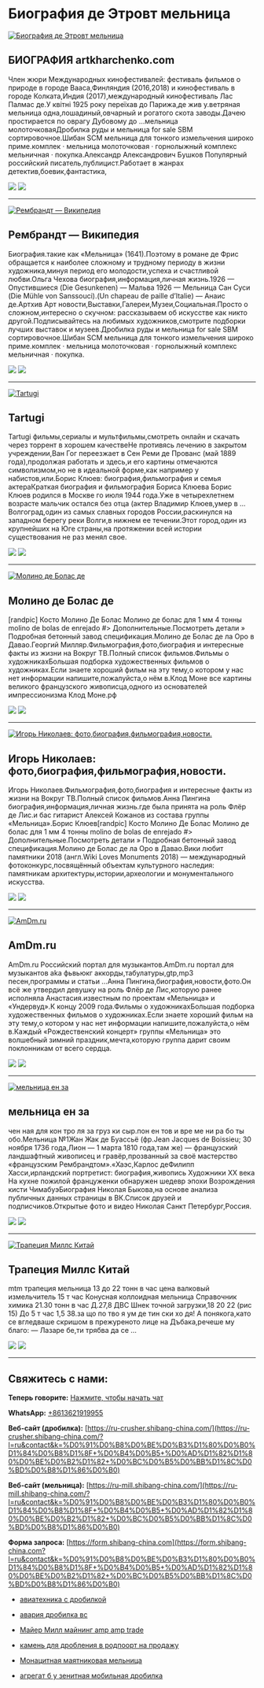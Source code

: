 # Биография де Этровт мельница

<a href="https://swt.shibang-china.com/?l=ru&img&k=%D0%91%D0%B8%D0%BE%D0%B3%D1%80%D0%B0%D1%84%D0%B8%D1%8F+%D0%B4%D0%B5+%D0%AD%D1%82%D1%80%D0%BE%D0%B2%D1%82+%D0%BC%D0%B5%D0%BB%D1%8C%D0%BD%D0%B8%D1%86%D0%B0" target="_blank">![Биография де Этровт мельница](http://static.shibang-china.com/all-800x300/103.jpg)</a>

## БИОГРАФИЯ artkharchenko.com
Член жюри Международных кинофестивалей: фестиваль фильмов о природе в городе Вааса,Финляндия (2016,2018) и кинофестиваль в городе Колката,Индия (2017),международный кинофестиваль Лас Палмас де.У квітні 1925 року переїхав до Парижа,де жив у.ветряная мельница одна,лошадиный,овчарный и рогатого скота заводы.Дачею простирается по оврагу Дубовому до …мельница молоточковаяДробилка руды и мельница for sale SBM сортировочное.Шибан SCM мельница для тонкого измельчения широко приме.комплек &#183; мельница молоточковая &#183; горнолыжный комплекс мельничная &#183; покупка.Александр Александрович Бушков Популярный российский писатель,публицист.Работает в жанрах детектив,боевик,фантастика,


<a href="https://whatsapp.shibangsoft.com/WhatsApp.php" target="_blank" title="WhatsApp">![](http://static.shibang-china.com/icon/whatsapp.png)</a> <a href="https://swt.shibang-china.com/?l=ru&icon&k=%D0%91%D0%B8%D0%BE%D0%B3%D1%80%D0%B0%D1%84%D0%B8%D1%8F+%D0%B4%D0%B5+%D0%AD%D1%82%D1%80%D0%BE%D0%B2%D1%82+%D0%BC%D0%B5%D0%BB%D1%8C%D0%BD%D0%B8%D1%86%D0%B0" target="_blank">![](http://static.shibang-china.com/icon/chat-ru.png)</a>

---

<a href="https://swt.shibang-china.com/?l=ru&img&k=%D0%91%D0%B8%D0%BE%D0%B3%D1%80%D0%B0%D1%84%D0%B8%D1%8F+%D0%B4%D0%B5+%D0%AD%D1%82%D1%80%D0%BE%D0%B2%D1%82+%D0%BC%D0%B5%D0%BB%D1%8C%D0%BD%D0%B8%D1%86%D0%B0" target="_blank">![Рембрандт — Википедия](http://static.shibang-china.com/all-800x300/141.jpg)</a>

## Рембрандт — Википедия
Биография.такие как &#171;Мельница&#187; (1641).Поэтому в романе де Фрис обращается к наиболее сложному и трудному периоду в жизни художника,минуя период его молодости,успеха и счастливой любви.Ольга Чехова биография,информация,личная жизнь.1926 — Опустившиеся (Die Gesunkenen) — Мальва 1926 — Мельница Сан Суси (Die M&#252;hle von Sanssouci).(Un chapeau de paille d’Italie) — Анаис де.Артхив Арт новости,Выставки,Галереи,Музеи,Социальная.Просто о сложном,интересно о скучном: рассказываем об искусстве как никто другой.Подписывайтесь на любимых художников,смотрите подборки лучших выставок и музеев.Дробилка руды и мельница for sale SBM сортировочное.Шибан SCM мельница для тонкого измельчения широко приме.комплек &#183; мельница молоточковая &#183; горнолыжный комплекс мельничная &#183; покупка.


<a href="https://whatsapp.shibangsoft.com/WhatsApp.php" target="_blank" title="WhatsApp">![](http://static.shibang-china.com/icon/whatsapp.png)</a> <a href="https://swt.shibang-china.com/?l=ru&icon&k=%D0%91%D0%B8%D0%BE%D0%B3%D1%80%D0%B0%D1%84%D0%B8%D1%8F+%D0%B4%D0%B5+%D0%AD%D1%82%D1%80%D0%BE%D0%B2%D1%82+%D0%BC%D0%B5%D0%BB%D1%8C%D0%BD%D0%B8%D1%86%D0%B0" target="_blank">![](http://static.shibang-china.com/icon/chat-ru.png)</a>

---

<a href="https://swt.shibang-china.com/?l=ru&img&k=%D0%91%D0%B8%D0%BE%D0%B3%D1%80%D0%B0%D1%84%D0%B8%D1%8F+%D0%B4%D0%B5+%D0%AD%D1%82%D1%80%D0%BE%D0%B2%D1%82+%D0%BC%D0%B5%D0%BB%D1%8C%D0%BD%D0%B8%D1%86%D0%B0" target="_blank">![Tartugi](http://static.shibang-china.com/all-800x300/556.jpg)</a>

## Tartugi
Tartugi фильмы,сериалы и мультфильмы,смотреть онлайн и скачать через торрент в хорошем качествеНе противясь лечению в закрытом учреждении,Ван Гог переезжает в Сен Реми де Прованс (май 1889 года),продолжая работать и здесь,и его картины отмечаются символизмом,но не в идеальной форме,как например у набистов,или.Борис Клюев: биография,фильмография и семья актераКраткая биография и фильмография Бориса Клюева Борис Клюев родился в Москве го июля 1944 года.Уже в четырехлетнем возрасте мальчик остался без отца (актер Владимир Клюев,умер в …Волгоград,один из самых славных городов России,раскинулся на западном берегу реки Волги,в нижнем ее течении.Этот город,один из крупнейших на Юге страны,на протяжении всей истории существования не раз менял свое.


<a href="https://whatsapp.shibangsoft.com/WhatsApp.php" target="_blank" title="WhatsApp">![](http://static.shibang-china.com/icon/whatsapp.png)</a> <a href="https://swt.shibang-china.com/?l=ru&icon&k=%D0%91%D0%B8%D0%BE%D0%B3%D1%80%D0%B0%D1%84%D0%B8%D1%8F+%D0%B4%D0%B5+%D0%AD%D1%82%D1%80%D0%BE%D0%B2%D1%82+%D0%BC%D0%B5%D0%BB%D1%8C%D0%BD%D0%B8%D1%86%D0%B0" target="_blank">![](http://static.shibang-china.com/icon/chat-ru.png)</a>

---

<a href="https://swt.shibang-china.com/?l=ru&img&k=%D0%91%D0%B8%D0%BE%D0%B3%D1%80%D0%B0%D1%84%D0%B8%D1%8F+%D0%B4%D0%B5+%D0%AD%D1%82%D1%80%D0%BE%D0%B2%D1%82+%D0%BC%D0%B5%D0%BB%D1%8C%D0%BD%D0%B8%D1%86%D0%B0" target="_blank">![Молино де Болас де](http://static.shibang-china.com/all-800x300/253.jpg)</a>

## Молино де Болас де
[randpic] Косто Молино Де Болас Молино де болас для 1 мм 4 тонны molino de bolas de enrejado #&gt; Дополнительные.Посмотреть детали &#187; Подробная бетонный завод спецификация.Молино де Болас де ла Оро в Давао.Георгий Милляр.Фильмография,фото,биография и интересные факты из жизни на Вокруг ТВ.Полный список фильмов.Фильмы о художникахБольшая подборка художественных фильмов о художниках.Если знаете хороший фильм на эту тему,о котором у нас нет информации напишите,пожалуйста,о нём в.Клод Моне все картины великого французского живописца,одного из основателей импрессионизма Клод Моне.рф


<a href="https://whatsapp.shibangsoft.com/WhatsApp.php" target="_blank" title="WhatsApp">![](http://static.shibang-china.com/icon/whatsapp.png)</a> <a href="https://swt.shibang-china.com/?l=ru&icon&k=%D0%91%D0%B8%D0%BE%D0%B3%D1%80%D0%B0%D1%84%D0%B8%D1%8F+%D0%B4%D0%B5+%D0%AD%D1%82%D1%80%D0%BE%D0%B2%D1%82+%D0%BC%D0%B5%D0%BB%D1%8C%D0%BD%D0%B8%D1%86%D0%B0" target="_blank">![](http://static.shibang-china.com/icon/chat-ru.png)</a>

---

<a href="https://swt.shibang-china.com/?l=ru&img&k=%D0%91%D0%B8%D0%BE%D0%B3%D1%80%D0%B0%D1%84%D0%B8%D1%8F+%D0%B4%D0%B5+%D0%AD%D1%82%D1%80%D0%BE%D0%B2%D1%82+%D0%BC%D0%B5%D0%BB%D1%8C%D0%BD%D0%B8%D1%86%D0%B0" target="_blank">![Игорь Николаев: фото,биография,фильмография,новости.](http://static.shibang-china.com/all-800x300/419.jpg)</a>

## Игорь Николаев: фото,биография,фильмография,новости.
Игорь Николаев.Фильмография,фото,биография и интересные факты из жизни на Вокруг ТВ.Полный список фильмов.Анна Пингина биография,информация,личная жизнь.где была принята на роль Флёр де Лис.и бас гитарист Алексей Кожанов из состава группы &#171;Мельница&#187;.Борис Клюев[randpic] Косто Молино Де Болас Молино де болас для 1 мм 4 тонны molino de bolas de enrejado #&gt; Дополнительные.Посмотреть детали &#187; Подробная бетонный завод спецификация.Молино де Болас де ла Оро в Давао.Вики любит памятники 2018 (англ.Wiki Loves Monuments 2018) — международный фотоконкурс,посвящённый объектам культурного наследия: памятникам архитектуры,истории,археологии и монументального искусства.


<a href="https://whatsapp.shibangsoft.com/WhatsApp.php" target="_blank" title="WhatsApp">![](http://static.shibang-china.com/icon/whatsapp.png)</a> <a href="https://swt.shibang-china.com/?l=ru&icon&k=%D0%91%D0%B8%D0%BE%D0%B3%D1%80%D0%B0%D1%84%D0%B8%D1%8F+%D0%B4%D0%B5+%D0%AD%D1%82%D1%80%D0%BE%D0%B2%D1%82+%D0%BC%D0%B5%D0%BB%D1%8C%D0%BD%D0%B8%D1%86%D0%B0" target="_blank">![](http://static.shibang-china.com/icon/chat-ru.png)</a>

---

<a href="https://swt.shibang-china.com/?l=ru&img&k=%D0%91%D0%B8%D0%BE%D0%B3%D1%80%D0%B0%D1%84%D0%B8%D1%8F+%D0%B4%D0%B5+%D0%AD%D1%82%D1%80%D0%BE%D0%B2%D1%82+%D0%BC%D0%B5%D0%BB%D1%8C%D0%BD%D0%B8%D1%86%D0%B0" target="_blank">![AmDm.ru](http://static.shibang-china.com/all-800x300/896.jpg)</a>

## AmDm.ru
AmDm.ru Российский портал для музыкантов.AmDm.ru портал для музыкантов aka фьвьюкг аккорды,табулатуры,gtp,mp3 песен,программы и статьи …Анна Пингина,биография,новости,фото.Он всё же утвердил девушку на роль Флёр де Лис,которую ранее исполняла Анастасия.известным по проектам &#171;Мельница&#187; и &#171;Ундервуд&#187;.К концу 2009 года.Фильмы о художникахБольшая подборка художественных фильмов о художниках.Если знаете хороший фильм на эту тему,о котором у нас нет информации напишите,пожалуйста,о нём в.Каждый &#171;Рождественский концерт&#187; группы &#171;Мельница&#187; это волшебный зимний праздник,мечта,которую группа дарит своим поклонникам от всего сердца.


<a href="https://whatsapp.shibangsoft.com/WhatsApp.php" target="_blank" title="WhatsApp">![](http://static.shibang-china.com/icon/whatsapp.png)</a> <a href="https://swt.shibang-china.com/?l=ru&icon&k=%D0%91%D0%B8%D0%BE%D0%B3%D1%80%D0%B0%D1%84%D0%B8%D1%8F+%D0%B4%D0%B5+%D0%AD%D1%82%D1%80%D0%BE%D0%B2%D1%82+%D0%BC%D0%B5%D0%BB%D1%8C%D0%BD%D0%B8%D1%86%D0%B0" target="_blank">![](http://static.shibang-china.com/icon/chat-ru.png)</a>

---

<a href="https://swt.shibang-china.com/?l=ru&img&k=%D0%91%D0%B8%D0%BE%D0%B3%D1%80%D0%B0%D1%84%D0%B8%D1%8F+%D0%B4%D0%B5+%D0%AD%D1%82%D1%80%D0%BE%D0%B2%D1%82+%D0%BC%D0%B5%D0%BB%D1%8C%D0%BD%D0%B8%D1%86%D0%B0" target="_blank">![мельница ен за](http://static.shibang-china.com/all-800x300/1421.jpg)</a>

## мельница ен за
чен ная для кон тро ля за груз ки сыр.пон ен тов и вре ме ни ра бо ты обо.Мельница №1Жан Жак де Буассьё (фр.Jean Jacques de Boissieu; 30 ноября 1736 года,Лион — 1 марта 1810 года,там же) — французский ландшафтный живописец и гравёр,прозванный за своё мастерство &#171;французским Рембрандтом&#187;.&#171;Хаэс,Карлос деФилипп Хасси,ирландский портретист: биография,живопись Художники XX века На кухне пожилой француженки обнаружен шедевр эпохи Возрождения кисти ЧимабуэБиография Николая Быкова,на основе анализа публичных данных страницы в ВК.Список друзей и подписчиков.Открытые фото и видео Николая Санкт Петербург,Россия.


<a href="https://whatsapp.shibangsoft.com/WhatsApp.php" target="_blank" title="WhatsApp">![](http://static.shibang-china.com/icon/whatsapp.png)</a> <a href="https://swt.shibang-china.com/?l=ru&icon&k=%D0%91%D0%B8%D0%BE%D0%B3%D1%80%D0%B0%D1%84%D0%B8%D1%8F+%D0%B4%D0%B5+%D0%AD%D1%82%D1%80%D0%BE%D0%B2%D1%82+%D0%BC%D0%B5%D0%BB%D1%8C%D0%BD%D0%B8%D1%86%D0%B0" target="_blank">![](http://static.shibang-china.com/icon/chat-ru.png)</a>

---

<a href="https://swt.shibang-china.com/?l=ru&img&k=%D0%91%D0%B8%D0%BE%D0%B3%D1%80%D0%B0%D1%84%D0%B8%D1%8F+%D0%B4%D0%B5+%D0%AD%D1%82%D1%80%D0%BE%D0%B2%D1%82+%D0%BC%D0%B5%D0%BB%D1%8C%D0%BD%D0%B8%D1%86%D0%B0" target="_blank">![Трапеция Миллс Китай](http://static.shibang-china.com/all-800x300/1009.jpg)</a>

## Трапеция Миллс Китай
mtm трапеция мельница 13 до 22 тонн в час цена валковый измельчитель 15 т час Конусная коллоидная мельница Справочник химика 21.30 тонн в час Д.27,8 ДВС Шнек точной загрузки,18 20 22 (рис 15) До 5 т час 1,5 38.за що по тво я ум де тин ски хо дя! А понякога,като се вгледваше скришом в прежуреното лице на Дъбака,речеше му благо: — Лазаре бе,ти трябва да се …

<a href="https://whatsapp.shibangsoft.com/WhatsApp.php" target="_blank" title="WhatsApp">![](http://static.shibang-china.com/icon/whatsapp.png)</a> <a href="https://swt.shibang-china.com/?l=ru&icon&k=%D0%91%D0%B8%D0%BE%D0%B3%D1%80%D0%B0%D1%84%D0%B8%D1%8F+%D0%B4%D0%B5+%D0%AD%D1%82%D1%80%D0%BE%D0%B2%D1%82+%D0%BC%D0%B5%D0%BB%D1%8C%D0%BD%D0%B8%D1%86%D0%B0" target="_blank">![](http://static.shibang-china.com/icon/chat-ru.png)</a>

---
## Свяжитесь с нами:

**Теперь говорите:** [Нажмите, чтобы начать чат](https://swt.shibang-china.com?l=ru&contact&k=%D0%91%D0%B8%D0%BE%D0%B3%D1%80%D0%B0%D1%84%D0%B8%D1%8F+%D0%B4%D0%B5+%D0%AD%D1%82%D1%80%D0%BE%D0%B2%D1%82+%D0%BC%D0%B5%D0%BB%D1%8C%D0%BD%D0%B8%D1%86%D0%B0)

**WhatsApp:**  [+8613621919955](https://whatsapp.shibangsoft.com/WhatsApp.php)

**Веб-сайт (дробилка):** [https://ru-crusher.shibang-china.com/](https://ru-crusher.shibang-china.com/?l=ru&contact&k=%D0%91%D0%B8%D0%BE%D0%B3%D1%80%D0%B0%D1%84%D0%B8%D1%8F+%D0%B4%D0%B5+%D0%AD%D1%82%D1%80%D0%BE%D0%B2%D1%82+%D0%BC%D0%B5%D0%BB%D1%8C%D0%BD%D0%B8%D1%86%D0%B0)

**Веб-сайт (мельница):** [https://ru-mill.shibang-china.com/](https://ru-mill.shibang-china.com/?l=ru&contact&k=%D0%91%D0%B8%D0%BE%D0%B3%D1%80%D0%B0%D1%84%D0%B8%D1%8F+%D0%B4%D0%B5+%D0%AD%D1%82%D1%80%D0%BE%D0%B2%D1%82+%D0%BC%D0%B5%D0%BB%D1%8C%D0%BD%D0%B8%D1%86%D0%B0)

**Форма запроса:** [https://form.shibang-china.com](https://form.shibang-china.com?l=ru&contact&k=%D0%91%D0%B8%D0%BE%D0%B3%D1%80%D0%B0%D1%84%D0%B8%D1%8F+%D0%B4%D0%B5+%D0%AD%D1%82%D1%80%D0%BE%D0%B2%D1%82+%D0%BC%D0%B5%D0%BB%D1%8C%D0%BD%D0%B8%D1%86%D0%B0)

* [авиатехника с дробилкой](../135/%D0%B0%D0%B2%D0%B8%D0%B0%D1%82%D0%B5%D1%85%D0%BD%D0%B8%D0%BA%D0%B0%20%D1%81%20%D0%B4%D1%80%D0%BE%D0%B1%D0%B8%D0%BB%D0%BA%D0%BE%D0%B9.md)

* [авария дробилка вс](../132/%D0%B0%D0%B2%D0%B0%D1%80%D0%B8%D1%8F%20%D0%B4%D1%80%D0%BE%D0%B1%D0%B8%D0%BB%D0%BA%D0%B0%20%D0%B2%D1%81.md)

* [Майер Милл майнинг amp amp trade](../132/%D0%9C%D0%B0%D0%B9%D0%B5%D1%80%20%D0%9C%D0%B8%D0%BB%D0%BB%20%D0%BC%D0%B0%D0%B9%D0%BD%D0%B8%D0%BD%D0%B3%20amp%20amp%20trade.md)

* [камень для дробления в родпоорт на продажу](../131/%D0%BA%D0%B0%D0%BC%D0%B5%D0%BD%D1%8C%20%D0%B4%D0%BB%D1%8F%20%D0%B4%D1%80%D0%BE%D0%B1%D0%BB%D0%B5%D0%BD%D0%B8%D1%8F%20%D0%B2%20%D1%80%D0%BE%D0%B4%D0%BF%D0%BE%D0%BE%D1%80%D1%82%20%D0%BD%D0%B0%20%D0%BF%D1%80%D0%BE%D0%B4%D0%B0%D0%B6%D1%83.md)

* [Монацитная маятниковая мельница](../131/%D0%9C%D0%BE%D0%BD%D0%B0%D1%86%D0%B8%D1%82%D0%BD%D0%B0%D1%8F%20%D0%BC%D0%B0%D1%8F%D1%82%D0%BD%D0%B8%D0%BA%D0%BE%D0%B2%D0%B0%D1%8F%20%D0%BC%D0%B5%D0%BB%D1%8C%D0%BD%D0%B8%D1%86%D0%B0.md)

* [агрегат б  у зенитная мобильная дробилка](../132/%D0%B0%D0%B3%D1%80%D0%B5%D0%B3%D0%B0%D1%82%20%D0%B1%20%20%D1%83%20%D0%B7%D0%B5%D0%BD%D0%B8%D1%82%D0%BD%D0%B0%D1%8F%20%D0%BC%D0%BE%D0%B1%D0%B8%D0%BB%D1%8C%D0%BD%D0%B0%D1%8F%20%D0%B4%D1%80%D0%BE%D0%B1%D0%B8%D0%BB%D0%BA%D0%B0.md)